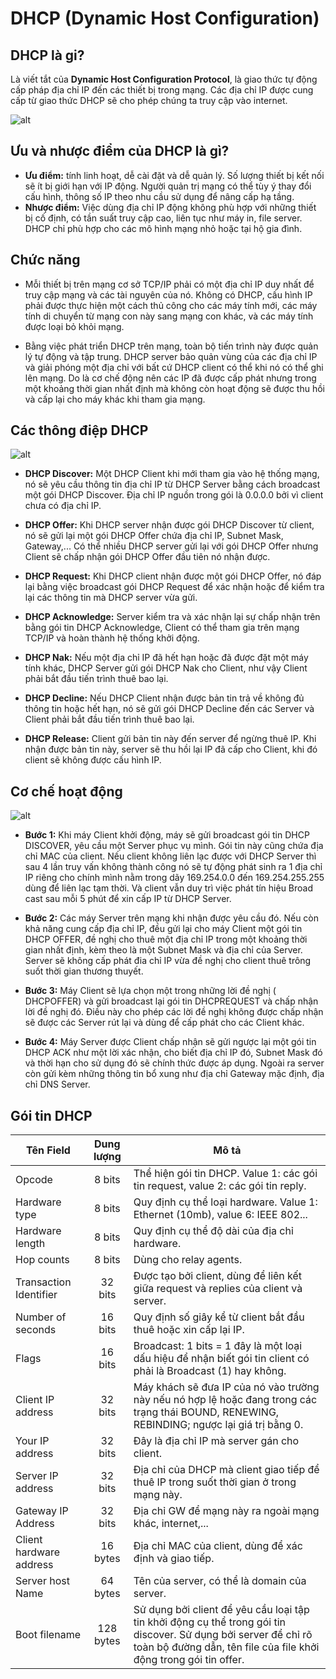 # DHCP (Dynamic Host Configuration)

## DHCP là gi?

Là viết tắt của **Dynamic Host Configuration Protocol**, là giao thức tự động cấp pháp địa chỉ IP đến các thiết bị trong mạng. Các địa chỉ IP được cung cấp từ giao thức DHCP sẽ cho phép chúng ta truy cập vào internet.

![alt](https://wiki.matbao.net/wp-content/uploads/2019/08/ip-la-gi-ip-dong-co-the-duoc-tuy-chinh-boi-may-chu-dhcp.jpg)

## Ưu và nhược điểm của DHCP là gì?

- **Ưu điểm:** tính linh hoạt, dễ cài đặt và dễ quản lý. Số lượng thiết bị kết nối sẽ ít bị giới hạn với IP động. Người quản trị mạng có thể tùy ý thay đổi cấu hình, thông số IP theo nhu cầu sử dụng để nâng cấp hạ tầng.
- **Nhược điểm:** Việc dùng địa chỉ IP động không phù hợp với những thiết bị cố định, có tần suất truy cập cao, liên tục như máy in, file server. DHCP chỉ phù hợp cho các mô hình mạng nhỏ hoặc tại hộ gia đình.

## Chức năng

- Mỗi thiết bị trên mạng cơ sở TCP/IP phải có một địa chỉ IP duy nhất để truy cập mạng và các tài nguyên của nó. Không có DHCP, cấu hình IP phải được thực hiện một cách thủ công cho các máy tính mới, các máy tính di chuyển từ mạng con này sang mạng con khác, và các máy tính được loại bỏ khỏi mạng.

- Bằng việc phát triển DHCP trên mạng, toàn bộ tiến trình này được quản lý tự động và tập trung. DHCP server bảo quản vùng của các địa chỉ IP và giải phóng một địa chỉ với bất cứ DHCP client có thể khi nó có thể ghi lên mạng. Do là cơ chế động nên các IP đã được cấp phát nhưng trong một khoảng thời gian nhất định mà không còn hoạt động sẽ được thu hồi và cấp lại cho máy khác khi tham gia mạng.

## Các thông điệp DHCP

![alt](https://s3-ap-southeast-1.amazonaws.com/kipalog.com/d9wm2f5ult_image.png)

- **DHCP Discover:** Một DHCP Client khi mới tham gia vào hệ thống mạng, nó sẽ yêu cầu thông tin địa chỉ IP từ DHCP Server bằng cách broadcast một gói DHCP Discover. Địa chỉ IP nguồn trong gói là 0.0.0.0 bởi vì client chưa có địa chỉ IP.

- **DHCP Offer:** Khi DHCP server nhận được gói DHCP Discover từ client, nó sẽ gửi lại một gói DHCP Offer chứa địa chỉ IP, Subnet Mask, Gateway,... Có thể nhiều DHCP server gửi lại với gói DHCP Offer nhưng Client sẽ chấp nhận gói DHCP Offer đầu tiên nó nhận được.

- **DHCP Request:** Khi DHCP client nhận được một gói DHCP Offer, nó đáp lại bằng việc broadcast gói DHCP Request để xác nhận hoặc để kiểm tra lại các thông tin mà DHCP server vừa gửi.

- **DHCP Acknowledge:** Server kiểm tra và xác nhận lại sự chấp nhận trên bằng gói tin DHCP Acknowledge, Client có thể tham gia trên mạng TCP/IP và hoàn thành hệ thống khởi động.

- **DHCP Nak:** Nếu một địa chỉ IP đã hết hạn hoặc đã được đặt một máy tính khác, DHCP Server gửi gói DHCP Nak cho Client, như vậy Client phải bắt đầu tiến trình thuê bao lại.

- **DHCP Decline:** Nếu DHCP Client nhận được bản tin trả về không đủ thông tin hoặc hết hạn, nó sẽ gửi gói DHCP Decline đến các Server và Client phải bắt đầu tiến trình thuê bao lại.

- **DHCP Release:** Client gửi bản tin này đến server để ngừng thuê IP. Khi nhận được bản tin này, server sẽ thu hồi lại IP đã cấp cho Client, khi đó client sẽ không được cấu hình IP.

## Cơ chế hoạt động

![alt](https://wiki.matbao.net/wp-content/uploads/2020/02/dhcp-la-gi-8.png)

- **Bước 1:** Khi máy Client khởi động, máy sẽ gửi broadcast gói tin DHCP DISCOVER, yêu cầu một Server phục vụ mình. Gói tin này cũng chứa địa chỉ MAC của client. Nếu client không liên lạc được với DHCP Server thì sau 4 lần truy vấn không thành công nó sẽ tự động phát sinh ra 1 địa chỉ IP riêng cho chính mình nằm trong dãy 169.254.0.0 đến 169.254.255.255 dùng để liên lạc tạm thời. Và client vẫn duy trì việc phát tín hiệu Broad cast sau mỗi 5 phút để xin cấp IP từ DHCP Server.

- **Bước 2:** Các máy Server trên mạng khi nhận được yêu cầu đó. Nếu còn khả năng cung cấp địa chỉ IP, đều gửi lại cho máy Client một gói tin DHCP OFFER, đề nghị cho thuê một địa chỉ IP trong một khoảng thời gian nhất định, kèm theo là một Subnet Mask và địa chỉ của Server. Server sẽ không cấp phát đia chỉ IP vừa đề nghị cho client thuê trông suốt thời gian thương thuyết.

- **Bước 3:** Máy Client sẽ lựa chọn một trong những lời đề nghị ( DHCPOFFER) và gửi broadcast lại gói tin DHCPREQUEST và chấp nhận lời đề nghị đó. Điều này cho phép các lời đề nghị không được chấp nhận sẽ được các Server rút lại và dùng để cấp phát cho các Client khác.

- **Bước 4:** Máy Server được Client chấp nhận sẽ gửi ngược lại một gói tin DHCP ACK như một lời xác nhận, cho biết địa chỉ IP đó, Subnet Mask đó và thời hạn cho sử dụng đó sẽ chính thức được áp dụng. Ngoài ra server còn gửi kèm những thông tin bổ xung như địa chỉ Gateway mặc định, địa chỉ DNS Server.

## Gói tin DHCP

| Tên Field  | Dung lượng  | Mô tả  |
| ---    | :-----:      | ---    |
| Opcode  | 8 bits  | Thể hiện gói tin DHCP. Value 1: các gói tin request, value 2: các gói tin reply.|
| Hardware type  | 8 bits  | Quy định cụ thể loại hardware. Value 1: Ethernet (10mb), value 6: IEEE 802...|
| Hardware length  | 8 bits  | Quy định cụ thể độ dài của địa chỉ hardware.|
| Hop counts  | 8 bits  | Dùng cho relay agents.|
| Transaction Identifier  | 32 bits  | Được tạo bởi client, dùng để liên kết giữa request và replies của client và server.|
| Number of seconds  | 16 bits  | Quy định số giây kể từ client bắt đầu thuê hoặc xin cấp lại IP.|
| Flags  | 16 bits  | Broadcast: 1 bits = 1 đây là một loại dấu hiệu để nhận biết gói tin client có phải là Broadcast (1) hay không. |
| Client IP address  | 32 bits  | Máy khách sẽ đưa IP của nó vào trường này nếu nó hợp lệ hoặc đang trong các trạng thái BOUND, RENEWING, REBINDING; ngược lại giá trị bằng 0. |
| Your IP address  | 32 bits  | Đây là địa chỉ IP mà server gán cho client. |
| Server IP address  | 32 bits  | Địa chỉ của DHCP mà client giao tiếp để thuê IP trong suốt thời gian ở trong mạng này. |
| Gateway IP Address  | 32 bits  | Địa chỉ GW để mạng này ra ngoài mạng khác, internet,... |
| Client hardware address  | 16 bytes  | Địa chỉ MAC của client, dùng để xác định và giao tiếp. |
| Server host Name  | 64 bytes  | Tên của server, có thể là domain của server. |
| Boot filename  | 128 bytes  | Sử dụng bởi client để yêu cầu loại tập tin khởi động cụ thể trong gói tin discover. Sử dụng bởi server để chỉ rõ toàn bộ đường dẫn, tên file của file khởi động trong gói tin offer. |
